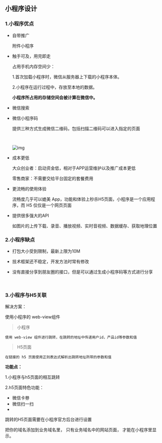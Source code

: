 ## 小程序设计



### 1.小程序优点

* 自带推广

  附件小程序

* 触手可及，用完即走

  占用手机内存空间少：

  1.首次加载小程序时，微信从服务器上下载的小程序本体。

  2.小程序在运行过程中，存放至本地的数据。

  **小程序所占用的存储空间会被计算在微信中。**

* 微信搜索

* 微信小程序码

  提供三种方式生成微信二维码，包括扫描二维码可以进入指定的页面

  ​

  ![img](C:\Users\Public\Pictures\wxewm.png)

* 成本更低

  大众创业者：启动资金低，相对于APP运营维护以及推广成本更低

  零售商家：不需要交给平台固定的套餐费用

* 更流畅的使用体验

  流畅度几乎可以媲美 App，功能和体验上秒杀H5页面，小程序是一个应用程序，而 H5 仅仅是一个网页页面

* 提供很多强大的API

  如图片的上传下载、录音、播放视频、实时音视频、数据缓存、获取地理位置

### 2.小程序缺点

* 打包大小受到限制，最新上限为10M

* 技术框架还不稳定，开发方法时常有修改

* 没有直接分享到朋友圈的接口，但是可以通过生成小程序码等方式进行分享

  ​

### 3.小程序与H5关联

解决方案：

使用小程序的 web-view组件

>  小程序

```
使用 web-view 组件进行跳转，在跳转的地址中传递用户id，产品id等参数和值
```

> H5页面

```
在链接的 h5 页面使用正则表达式解析出跳转地址所带的参数和值
```

**功能点：**

1.小程序与h5页面的相互跳转

2.h5页面特色功能：

* 微信卡劵
* 微信扫一扫
* ​



跳转的H5页面需要在小程序官方后台进行设置

把你的域名添加到业务域名里，
只有业务域名中的网站页面，
才能在小程序里显示。

































